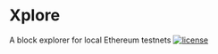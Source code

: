# Xplore
A block explorer for local Ethereum testnets
[![license](https://img.shields.io/github/license/DAVFoundation/xplore.svg?style=flat-square)](https://github.com/DAVFoundation/xplore/blob/master/LICENSE)
